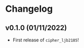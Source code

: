 # Changelog

<!--next-version-placeholder-->

## v0.1.0 (01/11/2022)

- First release of `cipher_ljb2185`!